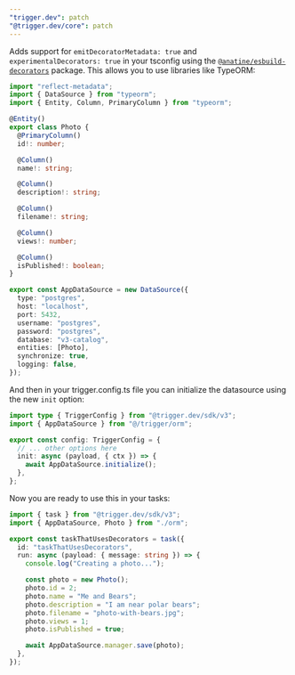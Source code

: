 ```yaml
---
"trigger.dev": patch
"@trigger.dev/core": patch
---
```


Adds support for `emitDecoratorMetadata: true` and `experimentalDecorators: true` in your tsconfig using the [`@anatine/esbuild-decorators`](https://github.com/anatine/esbuildnx/tree/main/packages/esbuild-decorators) package. This allows you to use libraries like TypeORM: 

```ts orm/index.ts
import "reflect-metadata";
import { DataSource } from "typeorm";
import { Entity, Column, PrimaryColumn } from "typeorm";

@Entity()
export class Photo {
  @PrimaryColumn()
  id!: number;

  @Column()
  name!: string;

  @Column()
  description!: string;

  @Column()
  filename!: string;

  @Column()
  views!: number;

  @Column()
  isPublished!: boolean;
}

export const AppDataSource = new DataSource({
  type: "postgres",
  host: "localhost",
  port: 5432,
  username: "postgres",
  password: "postgres",
  database: "v3-catalog",
  entities: [Photo],
  synchronize: true,
  logging: false,
});
```

And then in your trigger.config.ts file you can initialize the datasource using the new `init` option:

```ts trigger.config.ts
import type { TriggerConfig } from "@trigger.dev/sdk/v3";
import { AppDataSource } from "@/trigger/orm";

export const config: TriggerConfig = {
  // ... other options here
  init: async (payload, { ctx }) => {
    await AppDataSource.initialize();
  },
};
```

Now you are ready to use this in your tasks:

```ts
import { task } from "@trigger.dev/sdk/v3";
import { AppDataSource, Photo } from "./orm";

export const taskThatUsesDecorators = task({
  id: "taskThatUsesDecorators",
  run: async (payload: { message: string }) => {
    console.log("Creating a photo...");

    const photo = new Photo();
    photo.id = 2;
    photo.name = "Me and Bears";
    photo.description = "I am near polar bears";
    photo.filename = "photo-with-bears.jpg";
    photo.views = 1;
    photo.isPublished = true;

    await AppDataSource.manager.save(photo);
  },
});
```
